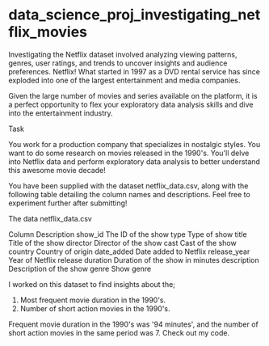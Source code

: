 # data_science_proj_investigating_netflix_movies
Investigating the Netflix dataset involved analyzing viewing patterns, genres, user ratings, and trends to uncover insights and audience preferences.
Netflix! What started in 1997 as a DVD rental service has since exploded into one of the largest entertainment and media companies.

Given the large number of movies and series available on the platform, it is a perfect opportunity to flex your exploratory data analysis skills and dive into the entertainment industry.


Task

You work for a production company that specializes in nostalgic styles. You want to do some research on movies released in the 1990's. You'll delve into Netflix data and perform exploratory data analysis to better understand this awesome movie decade!

You have been supplied with the dataset netflix_data.csv, along with the following table detailing the column names and descriptions. Feel free to experiment further after submitting!

The data
netflix_data.csv


Column             	Description
show_id	             The ID of the show
type	              Type of show
title              	Title of the show
director	          Director of the show
cast	              Cast of the show
country	            Country of origin
date_added	        Date added to Netflix
release_year	      Year of Netflix release
duration	          Duration of the show in minutes
description	        Description of the show
genre	              Show genre

I worked on this dataset to find insights about the;
1. Most frequent movie duration in the 1990's.
2.  Number of short action movies in the 1990's.

   Frequent movie duration in the 1990's was '94 minutes', and the number of short action movies in the same period was 7. Check out my code.
